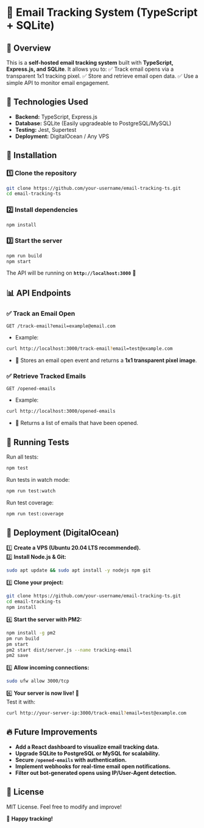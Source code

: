 # 📩 Email Tracking System (TypeScript + SQLite)

## 🚀 Overview
This is a **self-hosted email tracking system** built with **TypeScript, Express.js, and SQLite**. It allows you to:
✅ Track email opens via a transparent 1x1 tracking pixel.
✅ Store and retrieve email open data.
✅ Use a simple API to monitor email engagement.

## 🔧 Technologies Used
- **Backend:** TypeScript, Express.js
- **Database:** SQLite (Easily upgradeable to PostgreSQL/MySQL)
- **Testing:** Jest, Supertest
- **Deployment:** DigitalOcean / Any VPS

## 📌 Installation
### 1️⃣ Clone the repository
```bash
git clone https://github.com/your-username/email-tracking-ts.git
cd email-tracking-ts
```

### 2️⃣ Install dependencies
```bash
npm install
```

### 3️⃣ Start the server
```bash
npm run build
npm start
```

The API will be running on **`http://localhost:3000`** 🚀

## 📊 API Endpoints
### ✅ Track an Email Open
`GET /track-email?email=example@email.com`

- Example:
```bash
curl http://localhost:3000/track-email?email=test@example.com
```
- 📌 Stores an email open event and returns a **1x1 transparent pixel image**.

### ✅ Retrieve Tracked Emails
`GET /opened-emails`

- Example:
```bash
curl http://localhost:3000/opened-emails
```
- 📌 Returns a list of emails that have been opened.

## 🧪 Running Tests
Run all tests:
```bash
npm test
```
Run tests in watch mode:
```bash
npm run test:watch
```
Run test coverage:
```bash
npm run test:coverage
```

## 🚀 Deployment (DigitalOcean)
1️⃣ **Create a VPS (Ubuntu 20.04 LTS recommended).**  
2️⃣ **Install Node.js & Git:**
```bash
sudo apt update && sudo apt install -y nodejs npm git
```
3️⃣ **Clone your project:**
```bash
git clone https://github.com/your-username/email-tracking-ts.git
cd email-tracking-ts
npm install
```
4️⃣ **Start the server with PM2:**
```bash
npm install -g pm2
pm run build
pm start
pm2 start dist/server.js --name tracking-email
pm2 save
```
5️⃣ **Allow incoming connections:**
```bash
sudo ufw allow 3000/tcp
```
6️⃣ **Your server is now live! 🎉**  
Test it with:
```bash
curl http://your-server-ip:3000/track-email?email=test@example.com
```

## 🔥 Future Improvements
- **Add a React dashboard to visualize email tracking data.**
- **Upgrade SQLite to PostgreSQL or MySQL for scalability.**
- **Secure `/opened-emails` with authentication.**
- **Implement webhooks for real-time email open notifications.**
- **Filter out bot-generated opens using IP/User-Agent detection.**

## 📄 License
MIT License. Feel free to modify and improve!

🚀 **Happy tracking!**

